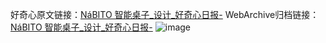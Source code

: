 好奇心原文链接：[NáBITO 智能桌子_设计_好奇心日报-](https://www.qdaily.com/articles/7632.html)
WebArchive归档链接：[NáBITO 智能桌子_设计_好奇心日报-](http://web.archive.org/web/20190623172533/https://www.qdaily.com/articles/7632.html)
![image](http://ww3.sinaimg.cn/large/007d5XDply1g3wjkn3p5vj30u0377jzi)